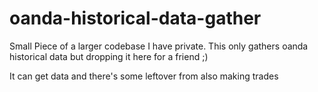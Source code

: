 # oanda-historical-data-gather


Small Piece of a larger codebase I have private. This only gathers oanda historical data but dropping it here for a friend ;) 

It can get data and there's some leftover from also making trades


